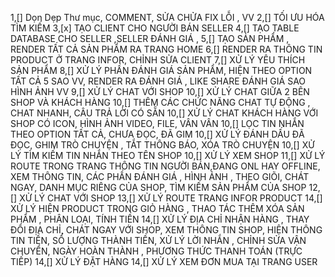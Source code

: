 1,[] Dọn Dẹp Thư mục, COMMENT, SỬA CHỬA FIX LỖI , VV
2,[] TỐI ƯU HÓA TÌM KIẾM 
3,[x] TẠO CLIENT CHO NGƯỜI BÁN SELLER
4,[] TẠO TABLE DATABASE CHO SELLER ,SELLER  ĐÁNH GIÁ ,
5,[] TẠO SẢN PHẨM , RENDER TẤT CẢ SẢN PHẨM RA TRANG HOME
6,[] RENDER RA  THÔNG TIN PRODUCT Ở TRANG  INFOR, CHỈNH SỬA CLIENT
7,[] XỬ LÝ YÊU THÍCH SẢN PHẨM
8,[] XỬ LÝ PHẦN ĐÁNH GIÁ SẢN PHẨM, HIỆN THEO OPTION TẤT CẢ 5 SAO VV, RENDER RA ĐÁNH GIÁ , LIKE SHARE ĐÁNH GIÁ SAO HÌNH ẢNH VV
9,[] XỬ LÝ CHAT VỚI SHOP
10,[] XỬ LÝ CHAT GIỮA 2 BÊN SHOP VÀ KHÁCH HÀNG
10,[] THÊM CÁC CHỨC NĂNG CHAT TỰ ĐỘNG , CHAT NHANH, CÂU TRẢ LỜI CÓ SẴN
10,[] XỬ LÝ CHAT KHÁCH HÀNG VỚI SHOP CÓ ICON,  HÌNH ẢNH VIDEO, FILE, VÂN VÂN
10,[] LỌC TIN NHẮN THEO OPTION TẤT CẢ, CHƯA ĐỌC, ĐÃ GIM
10,[] XỬ LÝ ĐÁNH DẤU ĐÃ ĐỌC, GHIM TRÒ CHUYỆN , TẮT THÔNG BÁO, XÓA TRÒ CHUYỆN
10,[] XỬ LÝ TÌM KIẾM TIN NHẮN THEO TÊN SHOP
10,[] XỬ LÝ XEM SHOP
11,[] XỬ LÝ ROUTE TRONG TRANG THÔNG TIN NGƯỜI BÁN,ĐANG ONL HAY OFFLINE, XEM THÔNG TIN, CÁC PHẦN ĐÁNH GIÁ , HÌNH ẢNH , THEO GIÕI, CHÁT NGAY, DANH MỤC RIÊNG CỦA SHOP, TÌM KIẾM SẢN PHẨM CỦA SHOP 
12,[] XỬ LÝ CHAT VỚI SHOP
13,[] XỬ LÝ ROUTE TRANG INFOR PRODUCT
14,[] XỬ LÝ HIỆN PRODUCT TRONG GIỎ HÀNG , THAO TÁC THÊM XÓA SẢN PHẨM , PHÂN LOẠI, TÍNH TIỀN 
14,[] XỬ LÝ ĐỊA CHỈ NHẬN HÀNG , THAY ĐỔI ĐỊA CHỈ, CHÁT NGAY VỚI SHOP, XEM THÔNG TIN SHOP, HIỆN  THÔNG TIN TIỀN, SỐ LƯỢNG THÀNH TIỀN, XỬ LÝ LỜI NHẮN , CHỈNH SỬA VẬN CHUYỂN, NGÀY HOÀN THÀNH , PHƯƠNG THỨC THANH TOÁN (TRỰC TIẾP)
14,[] XỬ LÝ ĐẶT HÀNG 
14,[] XỬ LÝ XEM ĐƠN MUA TẠI TRANG USER

